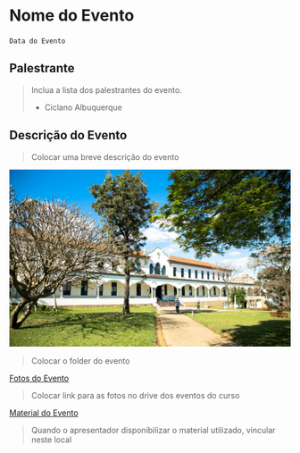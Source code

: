 # Nome do Evento
`Data do Evento`

## Palestrante
> Inclua a lista dos palestrantes do evento.
> - Ciclano Albuquerque

## Descrição do Evento
> Colocar uma breve descrição do evento

![](img/PUC.jpg)
> Colocar o folder do evento

[Fotos do Evento](https://)

> Colocar link para as fotos no drive dos eventos do curso

[Material do Evento](docs/file.txt)

> Quando o apresentador disponibilizar o material utilizado, vincular neste local

